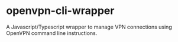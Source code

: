 # openvpn-cli-wrapper
A Javascript/Typescript wrapper to manage VPN connections using OpenVPN command line instructions.
